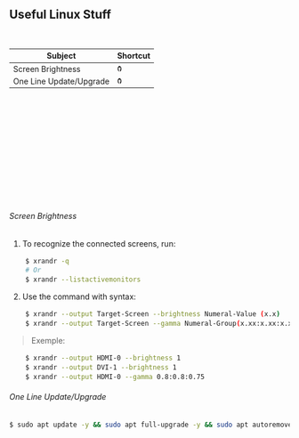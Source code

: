 ## Useful Linux Stuff
<content style="margin-left:30%">

|Subject                 |Shortcut|
|------------------------|--------|
|Screen Brightness       |<a href="https://github.com/M4NS0/Workspaces/tree/master/Linux#screen-brightness"><img src="https://github.com/M4NS0/Workspaces/blob/master/Web/Johns%20Hopkins%20University/github.png" style="width:8px; height:12px" title="Screen Brightness" alt="Screen Brightness"></a> |
|One Line Update/Upgrade |<a href="https://github.com/M4NS0/Workspaces/tree/master/Linux#one-line-updateupgrade"><img src="https://github.com/M4NS0/Workspaces/blob/master/Web/Johns%20Hopkins%20University/github.png" style="width:8px; height:12px" title="One Line Update/Upgrade" alt="One Line Update and Upgrade"></a> |

</content>

<br>
<br>
<br>
<br>
<br>
<br>
<br>
<br>
<br>
<br>
<br>

###### Screen Brightness
1. To recognize the connected screens, run:
```sh
	$ xrandr -q
	# Or
	$ xrandr --listactivemonitors
```
2. Use the command with syntax: 
```sh
	$ xrandr --output Target-Screen --brightness Numeral-Value (x.x)
	$ xrandr --output Target-Screen --gamma Numeral-Group(x.xx:x.xx:x.xx)
```
> Exemple:
```sh
	$ xrandr --output HDMI-0 --brightness 1
	$ xrandr --output DVI-1 --brightness 1
	$ xrandr --output HDMI-0 --gamma 0.8:0.8:0.75

```

###### One Line Update/Upgrade

```sh
$ sudo apt update -y && sudo apt full-upgrade -y && sudo apt autoremove -y && sudo apt clean -y && sudo apt autoclean -y
```


